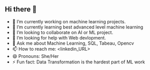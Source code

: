 ## Hi there 👋

<!--
**mounika-cloud/mounika-cloud** is a ✨ _special_ ✨ repository because its `README.md` (this file) appears on your GitHub profile.

Here are some ideas to get you started:

- 🔭 I’m currently working on ...
- 🌱 I’m currently learning ...
- 👯 I’m looking to collaborate on ...
- 🤔 I’m looking for help with ...
- 💬 Ask me about ...
- 📫 How to reach me: ...
- 😄 Pronouns: ...
- ⚡ Fun fact: ...
-->
- 🔭 I’m currently working on machine learning projects.
- 🌱 I’m currently learning best advanced level machine learning
- 👯 I’m looking to collaborate on AI or ML project.
- 🤔 I’m looking for help with Web devlopment.
- 💬 Ask me about Machine Learning, SQL, Tabeau, Opencv
- 📫 How to reach me: <linkedin_URL>
- 😄 Pronouns: She/Her
- ⚡ Fun fact: Data Transformation is the hardest part of ML work
